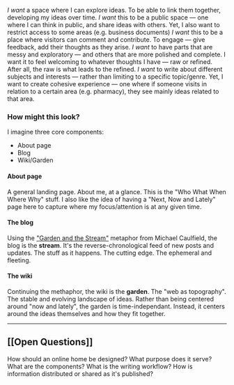 
*I want* a space where I can explore ideas. To be able to link them together, developing my ideas over time. 
*I want* this to be a public space — one where I can think in public, and share ideas with others. Yet, I also want to restrict access to some areas (e.g. business documents)
*I want* this to be a place where visitors can comment and contribute. To engage — give feedback, add their thoughts as they arise. 
*I want* to have parts that are messy and exploratory — and others that are more polished and complete. I want it to feel welcoming to whatever thoughts I have —  raw or refined. After all, the raw is what leads to the refined.
*I want* to write about different subjects and interests — rather than limiting to a specific topic/genre. Yet, I want to create cohesive experience — one where if someone visits in relation to a certain area (e.g. pharmacy), they see mainly ideas related to that area.

### How might this look?
I imagine three core components:
- About page
- Blog
- Wiki/Garden

#### About page
A general landing page. 
About me, at a glance. 
This is the "Who What When Where Why" stuff.
I also like the idea of having a "Next, Now and Lately" page here to capture where my focus/attention is at any given time.

#### The blog
Using the ["Garden and the Stream"](https://hapgood.us/2015/10/17/the-garden-and-the-stream-a-technopastoral/) metaphor from Michael Caulfield, the blog is the **stream**. 
It's the reverse-chronological feed of new posts and updates. The stuff as it happens. The cutting edge. The ephemeral and fleeting.

#### The wiki
Continuing the methaphor, the wiki is the **garden**. The "web as topography". The stable and evolving landscape of ideas. Rather than being centered around "now and lately", the garden is time-independant. Instead, it centers around the ideas themselves and how they fit together. 

---
## [[Open Questions]]
How should an online home be designed? 
What purpose does it serve?
What are the components?
What is the writing workflow?
How is information distributed or shared as it's published?